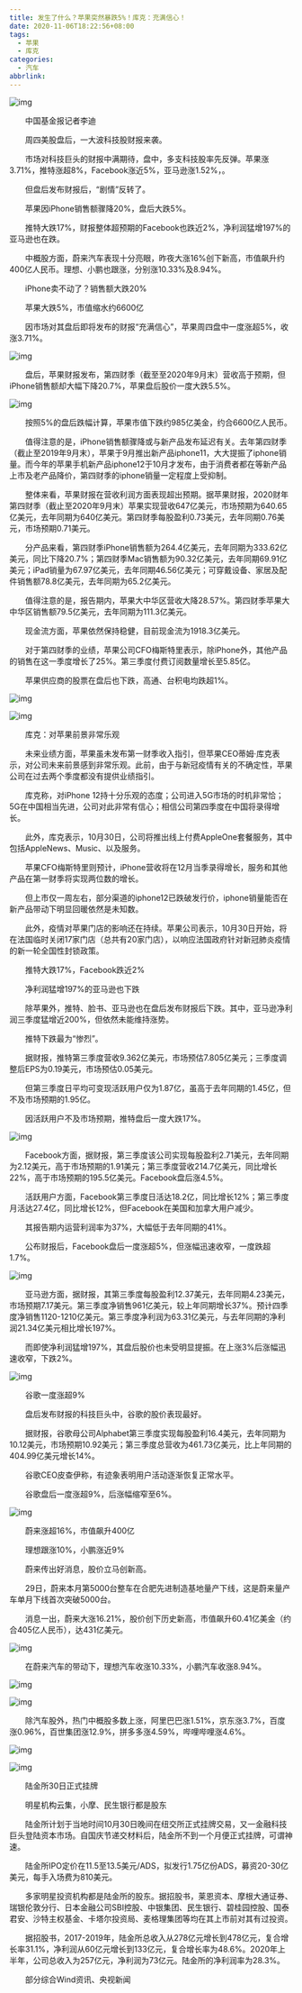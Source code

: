 ```yaml
---
title: 发生了什么？苹果突然暴跌5%！库克：充满信心！
date: 2020-11-06T18:22:56+08:00
tags:
  - 苹果
  - 库克
categories:
  - 汽车
abbrlink:
---
```


![img](https://cdn.jsdelivr.net/gh/yakeing/Documentation@main/Hexo/images/bdea-ikyziqx9681854.jpg)

　　中国基金报记者李迪

　　周四美股盘后，一大波科技股财报来袭。

　　市场对科技巨头的财报中满期待，盘中，多支科技股率先反弹。苹果涨3.71%，推特涨超8%，Facebook涨近5%，亚马逊涨1.52%，。

　　但盘后发布财报后，“剧情”反转了。

　　苹果因iPhone销售额骤降20%，盘后大跌5%。

　　推特大跌17%，财报整体超预期的Facebook也跌近2%，净利润猛增197%的亚马逊也在跌。

　　中概股方面，蔚来汽车表现十分亮眼，昨夜大涨16%创下新高，市值飙升约400亿人民币。理想、小鹏也跟涨，分别涨10.33%及8.94%。

　　iPhone卖不动了？销售额大跌20%

　　苹果大跌5%，市值缩水约6600亿

　　因市场对其盘后即将发布的财报“充满信心”，苹果周四盘中一度涨超5%，收涨3.71%。

![img](https://cdn.jsdelivr.net/gh/yakeing/Documentation@main/Hexo/images/478b-kcaeqzy2785132.png)

　　盘后，苹果财报发布，第四财季（截至至2020年9月末）营收高于预期，但iPhone销售额却大幅下降20.7%，苹果盘后股价一度大跌5.5%。

![img](https://cdn.jsdelivr.net/gh/yakeing/Documentation@main/Hexo/images/5416-kcaeqzy2785174.png)

　　按照5%的盘后跌幅计算，苹果市值下跌约985亿美金，约合6600亿人民币。

　　值得注意的是，iPhone销售额骤降或与新产品发布延迟有关。去年第四财季（截止至2019年9月末），苹果于9月推出新产品iphone11，大大提振了iphone销量。而今年的苹果手机新产品iphone12于10月才发布，由于消费者都在等新产品上市及老产品降价，第四财季的iphone销量一定程度上受抑制。

　　整体来看，苹果财报在营收利润方面表现超出预期。据苹果财报，2020财年第四财季（截止至2020年9月末）苹果实现营收647亿美元，市场预期为640.65亿美元，去年同期为640亿美元。第四财季每股盈利0.73美元，去年同期0.76美元，市场预期0.71美元。

　　分产品来看，第四财季iPhone销售额为264.4亿美元，去年同期为333.62亿美元，同比下降20.7%；第四财季Mac销售额为90.32亿美元，去年同期69.91亿美元；iPad销量为67.97亿美元，去年同期46.56亿美元；可穿戴设备、家居及配件销售额78.8亿美元，去年同期为65.2亿美元。

　　值得注意的是，报告期内，苹果大中华区营收大降28.57%。第四财季苹果大中华区销售额79.5亿美元，去年同期为111.3亿美元。

　　现金流方面，苹果依然保持稳健，目前现金流为1918.3亿美元。

　　对于第四财季的业绩，苹果公司CFO梅斯特里表示，除iPhone外，其他产品的销售在这一季度增长了25%。第三季度付费订阅数量增长至5.85亿。

　　苹果供应商的股票在盘后也下跌，高通、台积电均跌超1%。

![img](https://cdn.jsdelivr.net/gh/yakeing/Documentation@main/Hexo/images/46c9-kcaeqzy2785213.png)

![img](https://cdn.jsdelivr.net/gh/yakeing/Documentation@main/Hexo/images/c3e3-kcaeqzy2785271.png)

　　库克：对苹果前景非常乐观

　　未来业绩方面，苹果虽未发布第一财季收入指引，但苹果CEO蒂姆·库克表示，对公司未来前景感到非常乐观。此前，由于与新冠疫情有关的不确定性，苹果公司在过去两个季度都没有提供业绩指引。

　　库克称，对iPhone 12持十分乐观的态度；公司进入5G市场的时机非常恰；5G在中国相当先进，公司对此非常有信心；相信公司第四季度在中国将录得增长。

　　此外，库克表示，10月30日，公司将推出线上付费AppleOne套餐服务，其中包括AppleNews、Music、以及服务。

　　苹果CFO梅斯特里则预计，iPhone营收将在12月当季录得增长，服务和其他产品在第一财季将实现两位数的增长。

　　但上市仅一周左右，部分渠道的iphone12已跌破发行价，iphone销量能否在新产品带动下明显回暖依然是未知数。

　　此外，疫情对苹果门店的影响还在持续。苹果公司表示，10月30日开始，将在法国临时关闭17家门店（总共有20家门店），以响应法国政府针对新冠肺炎疫情的新一轮全国性封锁政策。

　　推特大跌17%，Facebook跌近2%

　　净利润猛增197%的亚马逊也下跌

　　除苹果外，推特、脸书、亚马逊也在盘后发布财报后下跌。其中，亚马逊净利润三季度猛增近200%，但依然未能维持涨势。

　　推特下跌最为“惨烈”。

　　据财报，推特第三季度营收9.362亿美元，市场预估7.805亿美元；三季度调整后EPS为0.19美元，市场预估0.05美元。

　　但第三季度日平均可变现活跃用户仅为1.87亿，虽高于去年同期的1.45亿，但不及市场预期的1.95亿。

　　因活跃用户不及市场预期，推特盘后一度大跌17%。

![img](https://cdn.jsdelivr.net/gh/yakeing/Documentation@main/Hexo/images/aa34-kcaeqzy2785313.png)

　　Facebook方面，据财报，第三季度该公司实现每股盈利2.71美元，去年同期为2.12美元，高于市场预期的1.91美元；第三季度营收214.7亿美元，同比增长22%，高于市场预期的195.5亿美元。Facebook盘后涨4.5%。

　　活跃用户方面，Facebook第三季度日活达18.2亿，同比增长12%；第三季度月活达27.4亿，同比增长12%，但Facebook在美国和加拿大用户减少。

　　其报告期内运营利润率为37%，大幅低于去年同期的41%。

　　公布财报后，Facebook盘后一度涨超5%，但涨幅迅速收窄，一度跌超1.7%。

![img](https://cdn.jsdelivr.net/gh/yakeing/Documentation@main/Hexo/images/c7e5-kcaeqzy2785347.png)

　　亚马逊方面，据财报，其第三季度每股盈利12.37美元，去年同期4.23美元，市场预期7.17美元。第三季度净销售961亿美元，较上年同期增长37%。预计四季度净销售1120-1210亿美元。第三季度净利润为63.31亿美元，与去年同期的净利润21.34亿美元相比增长197%。

　　而即使净利润猛增197%，其盘后股价也未受明显提振。在上涨3%后涨幅迅速收窄，下跌2%。

![img](https://cdn.jsdelivr.net/gh/yakeing/Documentation@main/Hexo/images/1ba4-kcaeqzy2785410.png)

　　谷歌一度涨超9%

　　盘后发布财报的科技巨头中，谷歌的股价表现最好。

　　据财报，谷歌母公司Alphabet第三季度实现每股盈利16.4美元，去年同期为10.12美元，市场预期10.92美元；第三季度总营收为461.73亿美元，比上年同期的404.99亿美元增长14%。

　　谷歌CEO皮查伊称，有迹象表明用户活动逐渐恢复正常水平。

　　谷歌盘后一度涨超9%，后涨幅缩窄至6%。

![img](https://cdn.jsdelivr.net/gh/yakeing/Documentation@main/Hexo/images/3ca5-kcaeqzy2785453.png)

　　蔚来涨超16%，市值飙升400亿

　　理想跟涨10%，小鹏涨近9%

　　蔚来传出好消息，股价立马创新高。

　　29日，蔚来本月第5000台整车在合肥先进制造基地量产下线，这是蔚来量产车单月下线首次突破5000台。

　　消息一出，蔚来大涨16.21%，股价创下历史新高，市值飙升60.41亿美金（约合405亿人民币），达431亿美元。

![img](https://cdn.jsdelivr.net/gh/yakeing/Documentation@main/Hexo/images/aa23-kcaeqzy2785516.png)

　　在蔚来汽车的带动下，理想汽车收涨10.33%，小鹏汽车收涨8.94%。

![img](https://cdn.jsdelivr.net/gh/yakeing/Documentation@main/Hexo/images/98f6-kcaeqzy2785572.png)

![img](https://cdn.jsdelivr.net/gh/yakeing/Documentation@main/Hexo/images/c26a-kcaeqzy2785631.png)

　　除汽车股外，热门中概股多数上涨，阿里巴巴涨1.51%，京东涨3.7%，百度涨0.96%，百世集团涨12.9%，拼多多涨4.59%，哔哩哔哩涨4.6%。

![img](https://cdn.jsdelivr.net/gh/yakeing/Documentation@main/Hexo/images/6229-kcaeqzy2785694.png)

![img](https://cdn.jsdelivr.net/gh/yakeing/Documentation@main/Hexo/images/1098-kcaeqzy2785766.png)

　　陆金所30日正式挂牌

　　明星机构云集，小摩、民生银行都是股东

　　陆金所计划于当地时间10月30日晚间在纽交所正式挂牌交易，又一金融科技巨头登陆资本市场。自国庆节递交材料后，陆金所不到一个月便正式挂牌，可谓神速。

　　陆金所IPO定价在11.5至13.5美元/ADS，拟发行1.75亿份ADS，募资20-30亿美元，每手入场费为810美元。

　　多家明星投资机构都是陆金所的股东。据招股书，莱恩资本、摩根大通证券、瑞银伦敦分行、日本金融公司SBI控股、中银集团、民生银行、碧桂园控股、国泰君安、沙特主权基金、卡塔尔投资局、麦格理集团等均在其上市前对其有过投资。

　　据招股书，2017-2019年，陆金所总收入从278亿元增长到478亿元，复合增长率31.1%，净利润从60亿元增长到133亿元，复合增长率为48.6%。2020年上半年，公司总收入为257亿元，净利润为73亿元。陆金所的净利润率为28.3%。

　　部分综合Wind资讯、央视新闻
